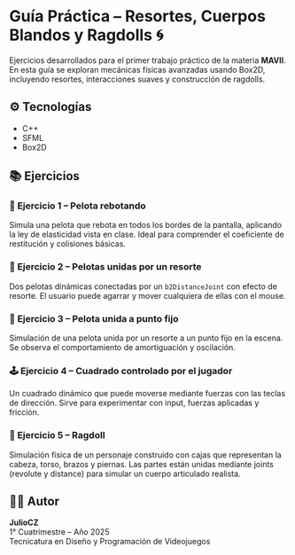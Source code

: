 # Guía Práctica – Resortes, Cuerpos Blandos y Ragdolls 🌀

Ejercicios desarrollados para el primer trabajo práctico de la materia **MAVII**. En esta guía se exploran mecánicas físicas avanzadas usando Box2D, incluyendo resortes, interacciones suaves y construcción de ragdolls.

## ⚙️ Tecnologías

- C++
- SFML
- Box2D

## 📚 Ejercicios

### 🏀 Ejercicio 1 – Pelota rebotando

Simula una pelota que rebota en todos los bordes de la pantalla, aplicando la ley de elasticidad vista en clase. Ideal para comprender el coeficiente de restitución y colisiones básicas.

### 🔗 Ejercicio 2 – Pelotas unidas por un resorte

Dos pelotas dinámicas conectadas por un `b2DistanceJoint` con efecto de resorte. El usuario puede agarrar y mover cualquiera de ellas con el mouse.

### 🎯 Ejercicio 3 – Pelota unida a punto fijo

Simulación de una pelota unida por un resorte a un punto fijo en la escena. Se observa el comportamiento de amortiguación y oscilación.

### 🕹️ Ejercicio 4 – Cuadrado controlado por el jugador

Un cuadrado dinámico que puede moverse mediante fuerzas con las teclas de dirección. Sirve para experimentar con input, fuerzas aplicadas y fricción.

### 🧍 Ejercicio 5 – Ragdoll

Simulación física de un personaje construido con cajas que representan la cabeza, torso, brazos y piernas. Las partes están unidas mediante joints (revolute y distance) para simular un cuerpo articulado realista.

## 👨‍💻 Autor

**JulioCZ**  
1° Cuatrimestre – Año 2025  
Tecnicatura en Diseño y Programación de Videojuegos
